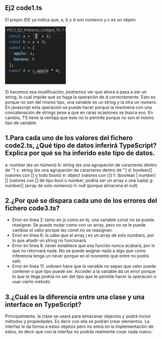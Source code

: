 ## Ej2 code1.ts
El propio IDE ya indica que, a, b y d son números y c es un objeto

![alt text](image.png)

Si hacemos esa modificación, podremos ver que ahora a pasa a ser un string, lo cual impide que se haga la operación de d correctamente.
Esto es porque no son del mismo tipo, una variable es un string y la otra un numero.
En javascript esta operación se puede hacer porque la resolveria con una concatenación de strings pese a que en raras ocasiones se busca eso.
En cambio, TS tiene la ventaja que esto no lo permite porque no son el mismo tipo de variable.

## 1.Para cada uno de los valores del fichero code2.ts, ¿Qué tipo de datos inferirá TypeScript? Explica por qué se ha inferido este tipo de datos.
a: number (es un número)
b: string (es una agrupación de caracteres dentro de '')
c: string (es una agrupación de caracteres dentro de '')
d: boolean[] (valores con [] y todo bools)
e: object (valores con {})
f: (boolean | number)[] (valores con [] de tipo bool o number, podria ser un array o una tupla)
g: number[] (array de solo números)
h: null (porque almacena el null)

## 2.¿Por qué se dispara cada uno de los errores del fichero code3.ts?
- Error en linea 2: tanto en js como en ts, una variable const no se puede reasignar. Se puede mutar como con un array, pero no se le puede cambiar el valor porque las const no se reasignan.
- Error en linea 6: ts sabe que el array j es un array de solo numbers, por lo que añadir un string no funcionará.
- Error en linea 8: never establece que esa función nunca acabará, por lo que no retornará nada. No se puede asignar nada a algo que como inferencia tenga un never porque en el momento que entre no podrá salir.
- Error en linea 11: unkown hace que la variable no sepas que valor puede contener o que tipo puede ser. Acceder a la variable da un error porque lo que te llega podria no ser del tipo que te permite hacer la operación o usar cierto método.


## 3.¿Cuál es la diferencia entre una clase y una interface en TypeScript?
Principalmente, la clase se usará para almacenar objectos y podrá incluir métodos y propiedades. Es decir con ella se podrán crear elementos.
La interfaz le da forma a estos objetos pero no entra en la implementación de estos, es decir que con la interfaz no podrás realmente crear nada nuevo.